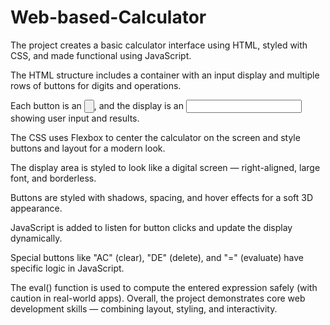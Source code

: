 # Web-based-Calculator
The project creates a basic calculator interface using HTML, styled with CSS, and made functional using JavaScript.

The HTML structure includes a container with an input display and multiple rows of buttons for digits and operations.

Each button is an <input type="button">, and the display is an <input type="text"> showing user input and results.

The CSS uses Flexbox to center the calculator on the screen and style buttons and layout for a modern look.

The display area is styled to look like a digital screen — right-aligned, large font, and borderless.

Buttons are styled with shadows, spacing, and hover effects for a soft 3D appearance.

JavaScript is added to listen for button clicks and update the display dynamically.

Special buttons like "AC" (clear), "DE" (delete), and "=" (evaluate) have specific logic in JavaScript.

The eval() function is used to compute the entered expression safely (with caution in real-world apps).
Overall, the project demonstrates core web development skills — combining layout, styling, and interactivity.
